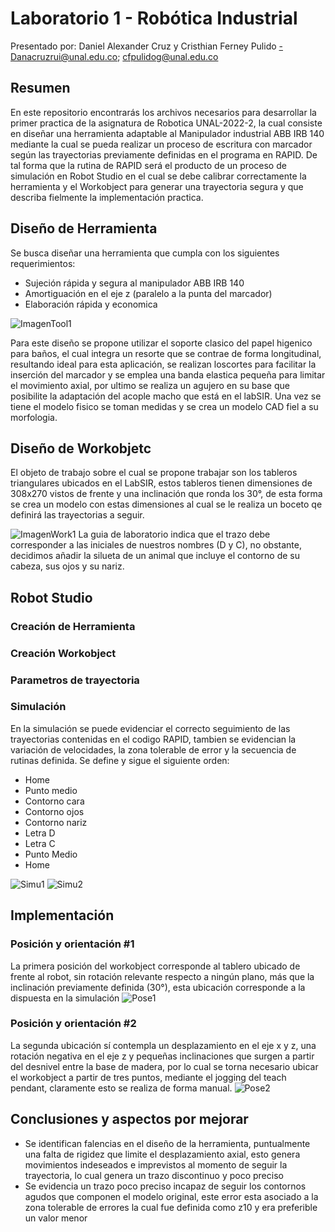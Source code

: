 # Laboratorio 1 - Robótica Industrial
Presentado por: Daniel Alexander Cruz y Cristhian Ferney Pulido
-Danacruzrui@unal.edu.co; cfpulidog@unal.edu.co

## Resumen
En este repositorio encontrarás los archivos necesarios para desarrollar la primer practica de la asignatura de Robotica UNAL-2022-2, la cual consiste en diseñar una herramienta adaptable al Manipulador industrial ABB IRB 140 mediante la cual se pueda realizar un proceso de escritura con marcador según las trayectorias previamente definidas en el programa en RAPID. De tal forma que la rutina de RAPID será el producto de un proceso de simulación en Robot Studio en el cual se debe calibrar correctamente la herramienta y el Workobject para generar una trayectoria segura y que describa fielmente la implementación practica.

## Diseño de Herramienta 
Se busca diseñar una herramienta que cumpla con los siguientes requerimientos: 
* Sujeción rápida y segura al manipulador ABB IRB 140
* Amortiguación en el eje z (paralelo a la punta del marcador) 
* Elaboración rápida y economica 

![ImagenTool1](https://github.com/Danacruzrui/Lab1_Daniel_Cruz_Cristhian_Pulido/blob/46bf79606f6ea5c8d254098a4e06571418085aae/Imagenes_readme/Tool1.jpeg)

Para este diseño se propone utilizar el soporte clasico del papel higenico para baños, el cual integra un resorte que se contrae de forma longitudinal, resultando ideal para esta aplicación, se realizan loscortes para facilitar la inserción del marcador y se emplea una banda elastica pequeña para limitar el movimiento axial, por ultimo se realiza un agujero en su base que posibilite la adaptación del acople macho que está en el labSIR. 
Una vez se tiene el modelo fisico se toman medidas y se crea un modelo CAD fiel a su morfologia. 


## Diseño de Workobjetc
El objeto de trabajo sobre el cual se propone trabajar son los tableros triangulares ubicados en el LabSIR, estos tableros tienen dimensiones de 308x270 vistos de frente y una inclinación que ronda los 30°, de esta forma se crea un modelo con estas dimensiones al cual se le realiza un boceto qe definirá las trayectorias a seguir.
 
![ImagenWork1](https://github.com/Danacruzrui/Lab1_Daniel_Cruz_Cristhian_Pulido/blob/46bf79606f6ea5c8d254098a4e06571418085aae/Imagenes_readme/Workk1.jpeg)
La guia de laboratorio indica que el trazo debe corresponder a las iniciales de nuestros nombres (D y C), no obstante, decidimos añadir la silueta de un animal que incluye el contorno de su cabeza, sus ojos y su nariz.
## Robot Studio 

### Creación de Herramienta 

### Creación Workobject

### Parametros de trayectoria 

### Simulación 
En la simulación se puede evidenciar el correcto seguimiento de las trayectorias contenidas en el codigo RAPID, tambien se evidencian la variación de velocidades, la zona tolerable de error y la secuencia de rutinas definida. Se define y sigue el siguiente orden: 
* Home
* Punto medio
* Contorno cara
* Contorno ojos
* Contorno nariz
* Letra D
* Letra C
* Punto Medio 
* Home

![Simu1](https://github.com/Danacruzrui/Lab1_Daniel_Cruz_Cristhian_Pulido/blob/f8ca4447a73c111f65050b54a0a37405d846516a/Imagenes_readme/Simu.jpeg)
![Simu2](https://github.com/Danacruzrui/Lab1_Daniel_Cruz_Cristhian_Pulido/blob/f8ca4447a73c111f65050b54a0a37405d846516a/Imagenes_readme/Simu2.jpeg)


## Implementación 

### Posición y orientación #1
La primera posición del workobject corresponde al tablero ubicado de frente al robot, sin rotación relevante respecto a ningún plano, más que la inclinación previamente definida (30°), esta ubicación corresponde a la dispuesta en la simulación 
![Pose1](https://github.com/Danacruzrui/Lab1_Daniel_Cruz_Cristhian_Pulido/blob/f8ca4447a73c111f65050b54a0a37405d846516a/Imagenes_readme/Pose1.jpeg)
### Posición y orientación #2
La segunda ubicación sí contempla un desplazamiento en el eje x y z, una rotación negativa en el eje z y pequeñas inclinaciones que surgen a partir del desnivel entre la base de madera, por lo cual se torna necesario ubicar el workobject a partir de tres puntos, mediante el jogging del teach pendant, claramente esto se realiza de forma manual. 
![Pose2](https://github.com/Danacruzrui/Lab1_Daniel_Cruz_Cristhian_Pulido/blob/f8ca4447a73c111f65050b54a0a37405d846516a/Imagenes_readme/Pose2.jpeg)
## Conclusiones y aspectos por mejorar 
 * Se identifican falencias en el diseño de la herramienta, puntualmente una falta de rigidez que limite el desplazamiento axial, esto genera movimientos indeseados e imprevistos al momento de seguir la trayectoria, lo cual genera un trazo discontinuo y poco preciso
 * Se evidencia un trazo poco preciso incapaz de seguir los contornos agudos que componen el modelo original, este error esta asociado a la zona tolerable de errores la cual fue definida como z10 y era preferible un valor menor


